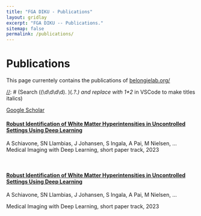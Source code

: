 ```yaml
---
title: "FGA DIKU - Publications"
layout: gridlay
excerpt: "FGA DIKU -- Publications."
sitemap: false
permalink: /publications/
---
```


[//]: # (This file should be changed within the scrape_google_scholar.py file and NOT here) 

# Publications

This page currentely contains the publications of [belongielab.org/](https://www.belongielab.org/)

[//]: # (Search (\(\d\d\d\d\)\. )(.*?\.) and replace with $1*$2* in VSCode to make titles italics) 

[Google Scholar](https://scholar.google.com/citations?user=chD5XxkAAAAJ)

#### [Robust Identification of White Matter Hyperintensities in Uncontrolled Settings Using Deep Learning](https://scholar.google.com/citations?view_op=view_citation&hl=en&user=2QCJXEkAAAAJ&sortby=pubdate&citation_for_view=2QCJXEkAAAAJ:37Fl7vPTsUIC) ####
A Schiavone, SN Llambias, J Johansen, S Ingala, A Pai, M Nielsen, ...\
Medical Imaging with Deep Learning, short paper track, 2023

<br/>

#### [Robust Identification of White Matter Hyperintensities in Uncontrolled Settings Using Deep Learning](https://scholar.google.com/citations?view_op=view_citation&hl=en&user=2QCJXEkAAAAJ&sortby=pubdate&citation_for_view=2QCJXEkAAAAJ:37Fl7vPTsUIC) ####
A Schiavone, SN Llambias, J Johansen, S Ingala, A Pai, M Nielsen, ...

Medical Imaging with Deep Learning, short paper track, 2023